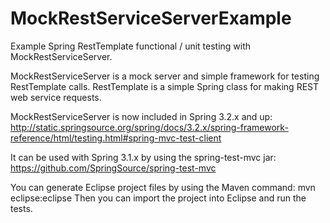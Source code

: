 MockRestServiceServerExample
============================

Example Spring RestTemplate functional / unit testing with MockRestServiceServer.

MockRestServiceServer is a mock server and simple framework for testing RestTemplate calls. RestTemplate is a
simple Spring class for making REST web service requests.

MockRestServiceServer is now included in Spring 3.2.x and up:
http://static.springsource.org/spring/docs/3.2.x/spring-framework-reference/html/testing.html#spring-mvc-test-client

It can be used with Spring 3.1.x by using the spring-test-mvc jar:
https://github.com/SpringSource/spring-test-mvc

You can generate Eclipse project files by using the Maven command:
    mvn eclipse:eclipse
Then you can import the project into Eclipse and run the tests.
